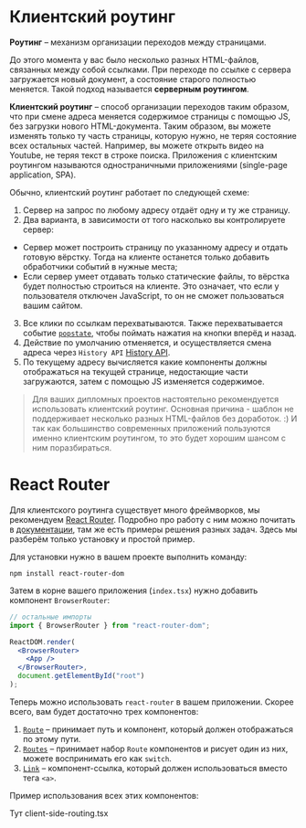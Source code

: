 # Клиентский роутинг
**Роутинг** – механизм организации переходов между страницами.

До этого момента у вас было несколько разных HTML-файлов, связанных между собой ссылками. При переходе по ссылке с сервера загружается новый документ, а состояние старого полностью меняется. Такой подход называется **серверным роутингом**.

**Клиентский роутинг** – способ организации переходов таким образом, что при смене адреса меняется содержимое страницы с помощью JS, без загрузки нового HTML-документа. Таким образом, вы можете изменять только ту часть страницы, которую нужно, не теряя состояние всех остальных частей. Например, вы можете открыть видео на Youtube, не теряя текст в строке поиска. Приложения с клиентским роутингом называются одностраничными приложениями (single-page application, SPA).

Обычно, клиентский роутинг работает по следующей схеме:
1. Сервер на запрос по любому адресу отдаёт одну и ту же страницу.
2. Два варианта, в зависимости от того насколько вы контролируете сервер:
- Сервер может построить страницу по указанному адресу и отдать готовую вёрстку. Тогда на клиенте останется только добавить обработчики событий в нужные места;
- Если сервер умеет отдавать только статические файлы, то вёрстка будет полностью строиться на клиенте. Это означает, что если у пользователя отключен JavaScript, то он не сможет пользоваться вашим сайтом.
3. Все клики по ссылкам перехватываются. Также перехватывается событие [`popstate`](https://developer.mozilla.org/ru/docs/Web/API/Window/popstate_event), чтобы поймать нажатия на кнопки вперёд и назад.
4. Действие по умолчанию отменяется, и осуществляется смена адреса через `History API` [History API](https://developer.mozilla.org/ru/docs/Web/API/History).
5. По текущему адресу вычисляется какие компоненты должны отображаться на текущей странице, недостающие части загружаются, затем с помощью JS изменяется содержимое.

> Для ваших дипломных проектов настоятельно рекомендуется использовать клиентский роутинг. Основная причина - шаблон не поддерживает несколько разных HTML-файлов без доработок. :) И так как большинство современных приложений пользуются именно клиентским роутингом, то это будет хорошим шансом с ним поразбираться.

# React Router
Для клиентского роутинга существует много фреймворков, мы рекомендуем [React Router](https://reactrouter.com/). Подробно про работу с ним можно почитать в [документации](https://reactrouter.com/docs/en/v6/api), там же есть примеры решения разных задач. Здесь мы разберём только установку и простой пример.

Для установки нужно в вашем проекте выполнить команду:
```
npm install react-router-dom
```

Затем в корне вашего приложения (`index.tsx`) нужно добавить компонент `BrowserRouter`:

```jsx
// остальные импорты
import { BrowserRouter } from "react-router-dom";

ReactDOM.render(
  <BrowserRouter>
    <App />
  </BrowserRouter>,
  document.getElementById("root")
);
```

Теперь можно использовать `react-router` в вашем приложении. Скорее всего, вам будет достаточно трех компонентов:
1. [`Route`](https://reactrouter.com/docs/en/v6/api#routes-and-route) – принимает путь и компонент, который должен отображаться по этому пути.
2. [`Routes`](https://reactrouter.com/docs/en/v6/api#routes-and-route) – принимает набор `Route` компонентов и рисует один из них, можете воспринимать его как `switch`.
3. [`Link`](https://reactrouter.com/docs/en/v6/api#link) – компонент-ссылка, который должен использоваться вместо тега `<a>`.

Пример использования всех этих компонентов:

Тут client-side-routing.tsx

